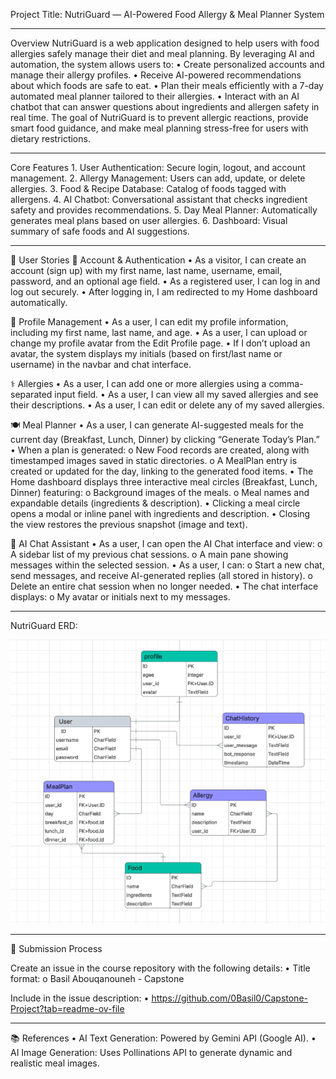 ﻿Project Title:
NutriGuard — AI-Powered Food Allergy & Meal Planner System
________________________________________
Overview
    NutriGuard is a web application designed to help users with food allergies safely manage their diet and meal planning.
    By leveraging AI and automation, the system allows users to:
    •	Create personalized accounts and manage their allergy profiles.
    •	Receive AI-powered recommendations about which foods are safe to eat.
    •	Plan their meals efficiently with a 7-day automated meal planner tailored to their allergies.
    •	Interact with an AI chatbot that can answer questions about ingredients and allergen safety in real time.
    The goal of NutriGuard is to prevent allergic reactions, provide smart food guidance, and make meal planning stress-free for users with dietary restrictions.
________________________________________
Core Features
    1.	User Authentication: Secure login, logout, and account management.
    2.	Allergy Management: Users can add, update, or delete allergies.
    3.	Food & Recipe Database: Catalog of foods tagged with allergens.
    4.	AI Chatbot: Conversational assistant that checks ingredient safety and provides recommendations.
    5.	Day Meal Planner: Automatically generates meal plans based on user allergies.
    6.	Dashboard: Visual summary of safe foods and AI suggestions.
_______________________________________
🧩 User Stories
🔐 Account & Authentication
    • As a visitor, I can create an account (sign up) with my first name, last name, username, email, password, and an optional age field.
    • As a registered user, I can log in and log out securely.
    • After logging in, I am redirected to my Home dashboard automatically.

👤 Profile Management
    • As a user, I can edit my profile information, including my first name, last name, and age.
    • As a user, I can upload or change my profile avatar from the Edit Profile page.
    • If I don’t upload an avatar, the system displays my initials (based on first/last name or username) in the navbar and chat interface.

⚕️ Allergies
    • As a user, I can add one or more allergies using a comma-separated input field.
    • As a user, I can view all my saved allergies and see their descriptions.
    • As a user, I can edit or delete any of my saved allergies.

🍽️ Meal Planner
    • As a user, I can generate AI-suggested meals for the current day (Breakfast, Lunch, Dinner) by clicking “Generate Today’s Plan.”
    • When a plan is generated:
        o New Food records are created, along with timestamped images saved in static directories.
        o A MealPlan entry is created or updated for the day, linking to the generated food items.
    • The Home dashboard displays three interactive meal circles (Breakfast, Lunch, Dinner) featuring:
        o Background images of the meals.
        o Meal names and expandable details (ingredients & description).
    • Clicking a meal circle opens a modal or inline panel with ingredients and description.
    • Closing the view restores the previous snapshot (image and text).

🤖 AI Chat Assistant
    • As a user, I can open the AI Chat interface and view:
        o A sidebar list of my previous chat sessions.
        o A main pane showing messages within the selected session.
    • As a user, I can:
        o Start a new chat, send messages, and receive AI-generated replies (all stored in history).
        o Delete an entire chat session when no longer needed.
    • The chat interface displays:
        o My avatar or initials next to my messages.

_______________________________________
NutriGuard ERD:

![NutriGuard ERD](https://raw.githubusercontent.com/0Basil0/Capstone-Project/main/files/NutriGuard_ERD.png)

_______________________________________
📝 Submission Process

Create an issue in the course repository with the following details:
    • Title format:
       o Basil Abouqanouneh - Capstone

Include in the issue description:
   • https://github.com/0Basil0/Capstone-Project?tab=readme-ov-file
_______________________________________

📚 References
    • AI Text Generation: Powered by Gemini API (Google AI).
    • AI Image Generation: Uses Pollinations API to generate dynamic and realistic meal images.